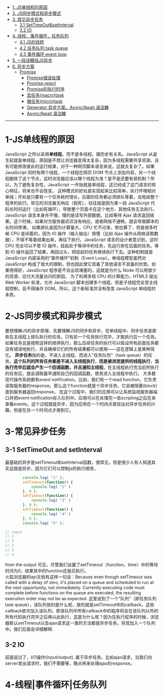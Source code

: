 - [1. JS单线程的原因](#1-JS单线程的原因)
- [2. JS同步模式和异步模式](#2-JS同步模式和异步模式)
- [3. 常见异步任务](#3-常见异步任务)
   - [3.1 SetTimeOut&setInterval](#3-1-SetTimeOut-and-setInterval)
   - [3.2 IO](#3-2-IO)
- [4. 线程、事件循环，任务队列](#4-线程|事件循环|任务队列)
   - [4.1 JS的线程](#list-checkbox)
   - [4.2 任务队列 task queue](#getting-started-with-markdown)
   - [4.3 事件循环 event loop](#getting-started-with-markdown)
- [5. 一段话概括JS异步](#getting-started-with-markdown)
- [6. 异步方案](#getting-started-with-markdown)
  - [Promise](#getting-started-with-markdown)
    - [Promise错误处理](#getting-started-with-markdown) 
    - [Promise.reject](#getting-started-with-markdown)
    - [Promise的执行时序](#getting-started-with-markdown)
    - [宏任务(macro)task](#getting-started-with-markdown)
    - [微任务(micro)task](#getting-started-with-markdown)
    - [Generator 异步方案、Async/Await 语法糖](#getting-started-with-markdown)
    - [Async/Await 语法糖](#getting-started-with-markdown)

----------------------------------



# 1-JS单线程的原因
JavaScript 之所以采用**单线程**，而不是多线程，跟历史有关系。JavaScript 从诞生起就是单线程，原因是不想让浏览器变得太复杂，因为多线程需要共享资源、且有可能修改彼此的运行结果，对于一种网页脚本语言来说，这就太复杂了。如果 JavaScript 同时有两个线程，一个线程在网页 DOM 节点上添加内容，另一个线程删除了这个节点，这时浏览器应该以哪个线程为准？是不是还要有锁机制？所以，为了避免复杂性，JavaScript 一开始就是单线程，这已经成了这门语言的核心特征，将来也不会改变。
这种模式的好处是实现起来比较简单，执行环境相对单纯；坏处是只要有一个任务耗时很长，后面的任务都必须排队等着，会拖延整个程序的执行。常见的浏览器无响应（假死），往往就是因为某一段 JavaScript 代码长时间运行（比如死循环），导致整个页面卡在这个地方，其他任务无法执行。JavaScript 语言本身并不慢，慢的是读写外部数据，比如等待 Ajax 请求返回结果。这个时候，如果对方服务器迟迟没有响应，或者网络不通畅，就会导致脚本的长时间停滞。
如果排队是因为计算量大，CPU 忙不过来，倒也算了，但是很多时候 CPU 是闲着的，因为 IO 操作（输入输出）很慢（比如 Ajax 操作从网络读取数据），不得不等着结果出来，再往下执行。JavaScript 语言的设计者意识到，这时 CPU 完全可以不管 IO 操作，挂起处于等待中的任务，先运行排在后面的任务。等到 IO 操作返回了结果，再回过头，把挂起的任务继续执行下去。这种机制就是 JavaScript 内部采用的“事件循环”机制（Event Loop）。单线程模型虽然对 JavaScript 构成了很大的限制，但也因此使它具备了其他语言不具备的优势。如果用得好，JavaScript 程序是不会出现堵塞的，这就是为什么 Node 可以用很少的资源，应付大流量访问的原因。
为了利用多核 CPU 的计算能力，HTML5 提出 Web Worker 标准，允许 JavaScript 脚本创建多个线程，但是子线程完全受主线程控制，且不得操作 DOM。所以，这个新标准并没有改变 JavaScript 单线程的本质。

# 2-JS同步模式和异步模式
要想理解JS的异步原理，先要理解JS的同步和异步。在单线程中，同步任务是那些在主线程上排队执行的任务。只有前一个任务执行完毕，才能执行后一个任务。如果任务总是按照这样的顺序执行，那么后续任务的执行可以假设所有前面任务都没有错误地执行，并且确保它们的所有结果都可以使用——这在逻辑上是某种简化。
**异步任务**指的是，不进入主线程、而进入"任务队列"（task queue）的任务，**这个队列的所有任务都是不进入主线程执行**，**而是被浏览提供的线程执行**，**当执行完毕后就会产生一个回调函数，并且通知主线程**，在主线程执行完当前所执行的任务后，就会调取最早通知自己的回调函数，使其进入主线程中执行。
大多数现代操作系统都有event notification。比如，我们有一个read function，它负责读取服务器的response。那么这个function就是个异步任务，它会被阻塞(block) 直到服务器返回response。
在这个过程中，我们的应用可以让系统监视服务器端口并把event notification存入队列中。应用可以在处理完一些scripting之后在来查看events。这个过程就是异步，因为应用在一个时间点表现出对异步任务的兴趣，但是在另一个时间点才用到它。

# 3-常见异步任务
## 3-1 SetTimeOut and setInterval
最基础的异步是setTimeout和setInterval函数，很常见，但是很少人有人知道其实这就是异步，因为它们可以控制js的执行顺序。

``` js
        console.log( "1" );
        setTimeout(function() {
            console.log( "2" )
        }, 0 );
        setTimeout(function() {
            console.log( "3" )
        }, 0 );
        setTimeout(function() {
            console.log( "4" )
        }, 0 );
        console.log( "5" );

// ouput
// 1
// 5
// 2
// 3
// 4
```

from the output 可见，尽管我们设置了setTimeout（function，time）中的等待时间为0，结果其中的function还是后执行。<br>
火狐浏览器的api文档有这样一句话：Because even though setTimeout was called with a delay of zero, it's placed on a queue and scheduled to run at the next opportunity, not immediately. Currently executing code must complete before functions on the queue are executed, the resulting execution order may not be as expected.
这里说到了一个“队列”（即任务队列 task queue），该队列放的是什么呢，放的就是setTimeout中的callback，这些callback依次加入该队列，即该队列中所有callback中的程序将会在该队列以外的所有代码执行完毕之后再以此执行，这是为什么呢？因为在执行程序的时候，浏览器默认setTimeout以及ajax请求这一类的方法都是异步任务，将其加入一个队列中。我们后面会详细解释.

## 3-2 IO
前面说过了，I/O操作(input/output), 属于异步任务。比如ajax请求，当我们向server发出请求时，我们不需要等，晚点再来处理ajax的response。

# 4-线程|事件循环|任务队列
